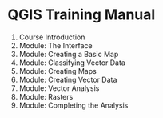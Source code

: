 # QGIS Training Manual
1. Course Introduction
2. Module: The Interface
3. Module: Creating a Basic Map
4. Module: Classifying Vector Data
5. Module: Creating Maps
6. Module: Creating Vector Data
7. Module: Vector Analysis
8. Module: Rasters
9. Module: Completing the Analysis
